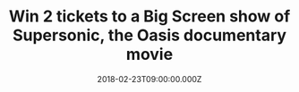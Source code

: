 ---
campaign-uuid: "c-3c31976a-82ef-4ed3-8dcc-68994f149cff"
type: "Preview"
category: "Competition"
date: "2018-02-23T09:00:00.000Z"
end-date: "2018-03-01T14:00:00.000Z"
disable-form: false
is_promoted: false
has_entry_page: true
title: "Win 2 tickets to a Big Screen show of Supersonic, the Oasis documentary movie"
competition-description: "Calling all OASIS fans! Supersonic is coming to a cinema\
  \ near you and thanks to NME you could be there! We’re giving away 5 pairs to watch\
  \ the screening of the movie at a Vue Cinema near you. It’s 5 pairs for EACH cinema\
  \ – so check the list inside!\r\n<p>If you don't want to miss it, click here for\
  \ a chance to win!</p>"
hero-header: "Win 2 tickets to a Big Screen show of Supersonic, the Oasis documentary\
  \ movie"
terms-confirmation: "N/A"
banner-img: "https://assets.expresslyapp.com/asset-beee463d-7a8d-400e-9a2b-8bcf9505f084.jpg"
logo-left-href: "http://nme.com/"
logo-left-image: "https://assets.expresslyapp.com/asset-99d383be-a97d-41a8-a77d-4782e0c2efa7.jpg"
logo-left-title: "VUE"
bg-image-hero: "https://assets.expresslyapp.com/asset-f269a838-e0d6-40d8-97e1-1e0772b898cd.jpg"
bg-image-first: "https://assets.expresslyapp.com/asset-3f76d595-915a-4b0c-a893-98e379e697e0.jpg"
bg-image-second: "https://assets.expresslyapp.com/asset-39bcd330-be0a-4c42-9c87-c7a945a23628.jpg"
bg-image-third: "https://assets.expresslyapp.com/asset-0ba77a4d-42ce-4b93-972f-e63b2bdfd438.jpg"
section1-content: "<p>Whether you have seen it or not, you cannot miss the opportunity\
  \ of winning 2 tickets to see the amazing documentary of the band that have sold\
  \ over 85 million records worldwide: Oasis’s Supersonic!</p>\r\n\r\n<p>The film\
  \ details the history of the band during their formative years and their success\
  \ in the 1990s featuring exclusive bonus content such as off-screen interviews,\
  \ archive video of concerts… and many more!</p>"
section2-content: "<p>Your world's leading cinema operators VUE, managing a large\
  \ number of venues across the UK and Europe, will bring you the Oasis documentary\
  \ movie on the Big Screen!</p>\r\n\r\n<p>What’s not to like?</p>"
section3-content: "<p>Get ready: on Thursday 8th of March at 19:00... you have a date\
  \ with Supersonic!</p> \r\n\r\n<p>VUE will screen the documentary movie in 10 cinemas\
  \ across the UK. The chosen ones are: VUE Bolton, Bristol Cribbs, Cheshire Oaks,\
  \ Edinburgh Omni, Gateshead, Hamilton, Islington, Leeds Light, Manchester Printworks,\
  \ Plymouth, Portsmouth and West End!</p>\r\n\r\n<p>NME is here to get you there!\
  \ so if you are an Oasis fan, complete the form below and you could see the Gallagher\
  \ brothers on the big screen!</p>\r\n<p>Good luck!</p>"
entry-title: "Win 2 tickets to a Big Screen show of Supersonic, the Oasis documentary\
  \ movie"
entry-content: "<p>Win 2 tickets to see Supersonic, the greatest documentary of the\
  \ Oasis band.</p> <p> Enter the draw by completing the form below before 14:00pm\
  \ on 01/03/2018.</p>"
entry-extension: "nme/supersonic-oasis-movie-prize.html"
has-winner: false
prize-description: "2 tickets to a Big Screen show of Supersonic, the Oasis documentary\
  \ movie"
prize-restrictions: "5 pairs of tickets for the March 8th 19:00 screening at each\
  \ of the following venues: VUE Bolton, Bristol Cribbs, Cheshire Oaks, Edinburgh\
  \ Omni, Gateshead, Hamilton, Islington, Leeds Light, Manchester Printworks, Plymouth,\
  \ Portsmouth and West End."
---